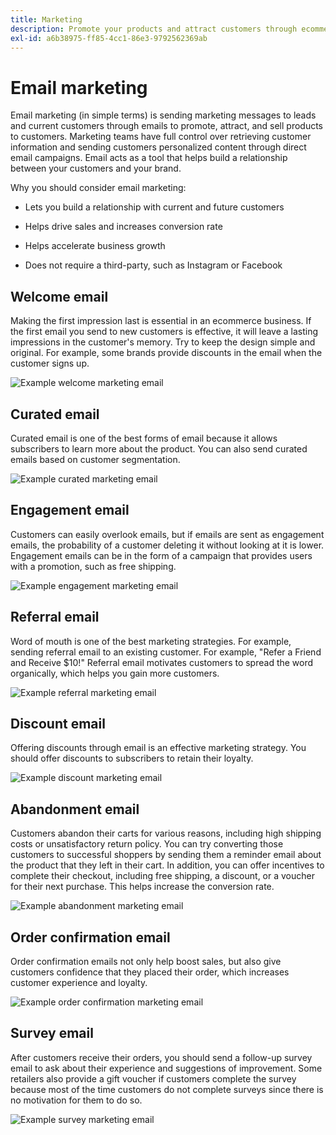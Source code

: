 ```yaml
---
title: Marketing
description: Promote your products and attract customers through ecommerce marketing campaigns.
exl-id: a6b38975-ff85-4cc1-86e3-9792562369ab
---
```

# Email marketing

Email marketing (in simple terms) is sending marketing messages to leads and current customers through emails to promote, attract, and sell products to customers. Marketing teams have full control over retrieving customer information and sending customers personalized content through direct email campaigns. Email acts as a tool that helps build a relationship between your customers and your brand.

Why you should consider email marketing:

- Lets you build a relationship with current and future customers

- Helps drive sales and increases conversion rate

- Helps accelerate business growth

- Does not require a third-party, such as Instagram or Facebook

## Welcome email

Making the first impression last is essential in an ecommerce business. If the first email you send to new customers is effective, it will leave a lasting impressions in the customer's memory. Try to keep the design simple and original. For example, some brands provide discounts in the email when the customer signs up.

![Example welcome marketing email](../../assets/playbooks/marketing-email-welcome.png)

## Curated email

Curated email is one of the best forms of email because it allows subscribers to learn more about the product. You can also send curated emails based on customer segmentation.

![Example curated marketing email](../../assets/playbooks/marketing-email-curated.png)

## Engagement email

Customers can easily overlook emails, but if emails are sent as engagement emails, the probability of a customer deleting it without looking at it is lower. Engagement emails can be in the form of a campaign that provides users with a promotion, such as free shipping.

![Example engagement marketing email](../../assets/playbooks/marketing-email-engagement.png)

## Referral email

Word of mouth is one of the best marketing strategies. For example, sending referral email to an existing customer. For example, "Refer a Friend and Receive $10!" Referral email motivates customers to spread the word organically, which helps you gain more customers.

![Example referral marketing email](../../assets/playbooks/marketing-email-referral.png)

## Discount email

Offering discounts through email is an effective marketing strategy. You should offer discounts to subscribers to retain their loyalty.

![Example discount marketing email](../../assets/playbooks/marketing-email-discount.png)

## Abandonment email

Customers abandon their carts for various reasons, including high shipping costs or unsatisfactory return policy. You can try converting those customers to successful shoppers by sending them a reminder email about the product that they left in their cart. In addition, you can offer incentives to complete their checkout, including free shipping, a discount, or a voucher for their next purchase. This helps increase the conversion rate.

![Example abandonment marketing email](../../assets/playbooks/marketing-email-abandon.png)

## Order confirmation email

Order confirmation emails not only help boost sales, but also give customers confidence that they placed their order, which increases customer experience and loyalty.

![Example order confirmation marketing email](../../assets/playbooks/marketing-email-order-confirmation.png)

## Survey email

After customers receive their orders, you should send a follow-up survey email to ask about their experience and suggestions of improvement. Some retailers also provide a gift voucher if customers complete the survey because most of the time customers do not complete surveys since there is no motivation for them to do so.

![Example survey marketing email](../../assets/playbooks/marketing-email-survey.png)
